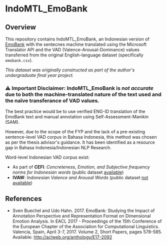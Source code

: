 # IndoMTL_EmoBank

## Overview
This repository contains IndoMTL_EmoBank, an Indonesian version of [EmoBank](https://github.com/JULIELab/EmoBank/) with the sentecnes machine translated using the Microsoft Translator API and the VAD (Valence-Arousal-Dominance) values transferred from the original English-language dataset (specifically `emobank.csv`).

*This dataset was originally constructed as part of the author's undergraduate final year project.*

### ⚠️ Important Disclaimer: IndoMTL_EmoBank is *not accurate* due to both the machine-translated nature of the text used and the naïve transferance of VAD values.

The best practice would be to use verified ENG-ID translation of the EmoBank text and manual annotation using Self-Assessment-Manikin (SAM).

However, due to the scope of the FYP and the lack of a pre-existing sentence-level VAD corpus in Bahasa Indonesia, this method was chosen as per the thesis advisor's guidance. It has been identified as a resource gap in Bahasa Indonesia/Indonesian NLP Research.

Word-level Indonesian VAD corpus exist:
* As part of **CEFI**: *Concreteness, Emotion, and Subjective frequency norms for Indonesian words* (public dataset [available](https://www.ncbi.nlm.nih.gov/pmc/articles/PMC5138238/))
* **IVAW**: *Indonesian Valence and Arousal Words* (public dataset [not available](https://ieeexplore.ieee.org/document/8674370/))

## References
* Sven Buechel and Udo Hahn. 2017. EmoBank: Studying the Impact of Annotation Perspective and Representation Format on Dimensional Emotion Analysis. In EACL 2017 - Proceedings of the 15th Conference of the European Chapter of the Association for Computational Linguistics. Valencia, Spain, April 3-7, 2017. Volume 2, Short Papers, pages 578-585. Available: http://aclweb.org/anthology/E17-2092
